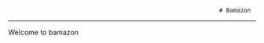                                                                # Bamazon
-----------

Welcome to bamazon